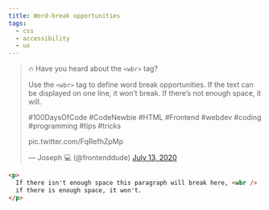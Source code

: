 ```yaml
---
title: Word-break opportunities
tags:
  - css
  - accessibility
  - ux
---
```


> 🔥 Have you heard about the `<wbr>` tag?
>
> Use the `<wbr>` tag to define word break opportunities. If the text can be displayed on one line, it won’t break. If there’s not enough space, it will.
>
> #100DaysOfCode #CodeNewbie #HTML #Frontend #webdev #coding #programming #tips #tricks
>
> pic.twitter.com/FqRefhZpMp
>
> — Joseph 💻 (@frontenddude) [July 13, 2020](https://twitter.com/frontenddude/status/1282652206957842432)

```html
<p>
  If there isn't enough space this paragraph will break here, <wbr />
  if there is enough space, it won't.
</p>
```
